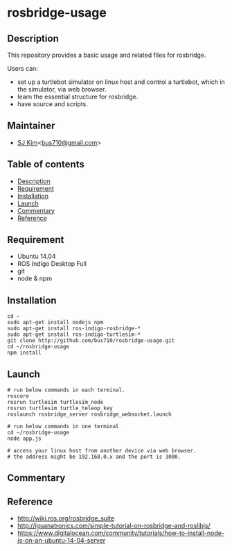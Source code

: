 # rosbridge-usage

## Description
This repository provides a basic usage and related files for rosbridge.

Users can:
- set up a turtlebot simulator on linux host and control a turtlebot, which in the simulator, via web browser.
- learn the essential structure for rosbridge.
- have source and scripts.

## Maintainer
- [SJ Kim](http://bus710.net)<<bus710@gmail.com>>

## Table of contents
- [Description](#description)
- [Requirement](#requirement)
- [Installation](#installation)
- [Launch](#launch)
- [Commentary](#commentary)
- [Reference](#reference)

## Requirement
- Ubuntu 14.04
- ROS Indigo Desktop Full
- git
- node & npm

## Installation
```
cd ~
sudo apt-get install nodejs npm
sudo apt-get install ros-indigo-rosbridge-*
sudo apt-get install ros-indigo-turtlesim-*
git clone http://github.com/bus710/rosbridge-usage.git
cd ~/rosbridge-usage
npm install
```

## Launch
```
# run below commands in each terminal.
roscore
rosrun turtlesim turtlesim_node
rosrun turtlesim turtle_teleop_key
roslaunch rosbridge_server rosbridge_websocket.launch

# run below commands in one terminal
cd ~/rosbridge-usage
node app.js

# access your linux host from another device via web browser.
# the address might be 192.168.0.x and the port is 3000.
```

## Commentary

## Reference
- http://wiki.ros.org/rosbridge_suite
- http://iguanatronics.com/simple-tutorial-on-rosbridge-and-roslibjs/
- https://www.digitalocean.com/community/tutorials/how-to-install-node-js-on-an-ubuntu-14-04-server
